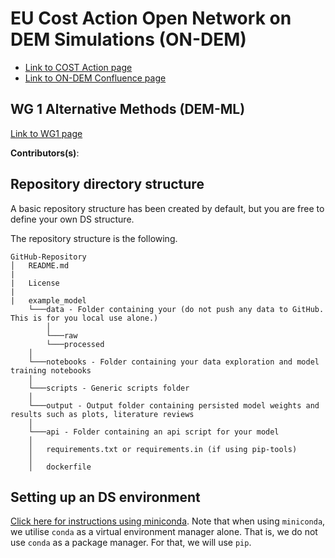 # EU Cost Action Open Network on DEM Simulations (ON-DEM)

- [Link to COST Action page](https://www.cost.eu/actions/CA22132/)
- [Link to ON-DEM Confluence page](https://on-dem.atlassian.net/)

## WG 1 Alternative Methods (DEM-ML)

[Link to WG1 page](https://on-dem.atlassian.net/wiki/spaces/WG1/overview)

**Contributors(s)**: 

## Repository directory structure

A basic repository structure has been created by default, but you are free to define your own DS structure.

The repository structure is the following.
```
GitHub-Repository
│   README.md
|
|   License
|
|   example_model
    └───data - Folder containing your (do not push any data to GitHub. This is for you local use alone.)
        │
        └───raw
        └───processed
    │
    └───notebooks - Folder containing your data exploration and model training notebooks 
    │
    └───scripts - Generic scripts folder
    │
    └───output - Output folder containing persisted model weights and results such as plots, literature reviews
    │
    └───api - Folder containing an api script for your model
    │
    │   requirements.txt or requirements.in (if using pip-tools)
    │
    │   dockerfile
```

## Setting up an DS environment

[Click here for instructions using miniconda](notebooks). Note that when using `miniconda`, we utilise `conda` as a 
virtual environment manager alone. That is, we do not use `conda` as a package manager. For that, we will use `pip`.
